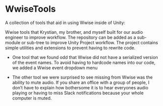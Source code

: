 # WwiseTools
A collection of tools that aid in using Wwise inside of Unity:

Wwise tools that Krystian, my brother, and myself built for our audio engineer to improve workflow.
The repository can be added as a sub-module or sub-tree to improve Unity Project workflow. The project contains simple utilities and extensions to prevent having to rewrite code.

- One tool that we found odd that Wwise did not have a serialized version of the event names. To avoid having to hardcode names into our code, we added a Wwise event dropdown menu

- The other tool we were surprised to see missing from Wwise was the ability to mute audio.  If you share an office with a group of people, I don’t have to explain how bothersome it is to hear everyones audio playing or having to miss Slack notifications because your whole computer is muted.
